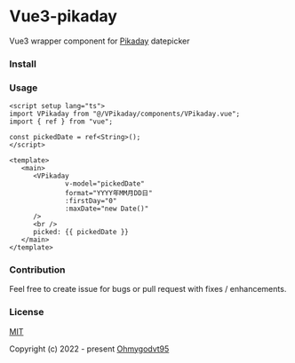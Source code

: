 # Vue3-pikaday

Vue3 wrapper component for [Pikaday](https://github.com/Pikaday/Pikaday) datepicker

### Install


### Usage

```vue
<script setup lang="ts">
import VPikaday from "@/VPikaday/components/VPikaday.vue";
import { ref } from "vue";

const pickedDate = ref<String>();
</script>

<template>
   <main>
      <VPikaday
              v-model="pickedDate"
              format="YYYY年MM月DD日"
              :firstDay="0"
              :maxDate="new Date()"
      />
      <br />
      picked: {{ pickedDate }}
   </main>
</template>

```

### Contribution
Feel free to create issue for bugs or pull request with fixes / enhancements.

### License

[MIT](./LICENSE)

Copyright (c) 2022 - present [Ohmygodvt95](https://github.com/ohmygodvt95)
